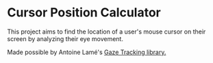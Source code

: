 # Cursor Position Calculator

This project aims to find the location of a user's mouse cursor on their screen by analyzing their eye movement.

Made possible by Antoine Lamé's [Gaze Tracking library.](https://github.com/antoinelame/GazeTracking)